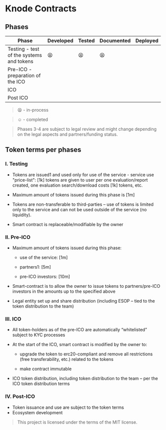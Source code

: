 # Knode Contracts

## Phases

Phase | Developed | Tested | Documented | Deployed
------------ | ------------- | ------------- | ------------- | -------------
Testing - test of the systems and tokens | :tired_face: | :tired_face: | :tired_face: | 
Pre-ICO - preparation of the ICO |  | |  | 
ICO |  |  |  | 
Post ICO|  |  |  | 

> :tired_face: - in-process

> :relaxed: - completed


> Phases 3-4 are subject to legal review and might change depending on the legal aspects and partners/funding status.

## Token terms per phases

### I. Testing

- Tokens are issued1 and used only for use of the service - service use "price-list": [1k] tokens are given to user per one evaluation/report created, one evaluation search/download costs [1k] tokens, etc.

- Maximum amount of tokens issued during this phase is [1m]

- Tokens are non-transferable to third-parties – use of tokens is limited only to the service and can not be used outside of the service (no liquidity).

- Smart contract is replaceable/modifiable by the owner

### II. Pre-ICO

- Maximum amount of tokens issued during this phase:

  - use of the service: [1m]
  
  - partners1: [5m]
  
  - pre-ICO investors: [10m]
  
- Smart-contract is to allow the owner to issue tokens to partners/pre-ICO investors in the amounts up to the specified above
  
- Legal entity set up and share distribution (including ESOP – tied to the token distribution to the team)

### III. ICO

- All token-holders as of the pre-ICO are automatically “whitelisted” subject to KYC processes

- At the start of the ICO, smart contract is modified by the owner to:
  
  - upgrade the token to erc20-compliant and remove all restrictions (free transferability, etc.) related to the tokens
  
  - make contract immutable

- ICO token distribution, including token distribution to the team – per the ICO token distribution terms

### IV. Post-ICO
- Token issuance and use are subject to the token terms
- Ecosystem development
  
> This project is licensed under the terms of the MIT license.